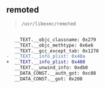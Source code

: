 ## remoted

> `/usr/libexec/remoted`

```diff

   __TEXT.__objc_classname: 0x279
   __TEXT.__objc_methtype: 0x6e6
   __TEXT.__gcc_except_tab: 0x1270
-  __TEXT.__info_plist: 0x40a
+  __TEXT.__info_plist: 0x408
   __TEXT.__unwind_info: 0xdb0
   __DATA_CONST.__auth_got: 0xc08
   __DATA_CONST.__got: 0x208

```
